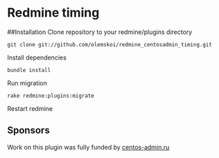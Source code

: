 Redmine timing
===========================

##Installation
Clone repository to your redmine/plugins directory
```
git clone git://github.com/olemskoi/redmine_centosadmin_timing.git
```

Install dependencies
```
bundle install
```

Run migration
```
rake redmine:plugins:migrate
```

Restart redmine

## Sponsors

Work on this plugin was fully funded by [centos-admin.ru](http://centos-admin.ru)

